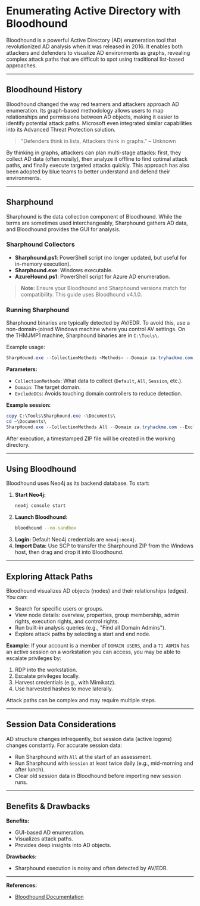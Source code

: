 # Enumerating Active Directory with Bloodhound

Bloodhound is a powerful Active Directory (AD) enumeration tool that revolutionized AD analysis when it was released in 2016. It enables both attackers and defenders to visualize AD environments as graphs, revealing complex attack paths that are difficult to spot using traditional list-based approaches.

---

## Bloodhound History

Bloodhound changed the way red teamers and attackers approach AD enumeration. Its graph-based methodology allows users to map relationships and permissions between AD objects, making it easier to identify potential attack paths. Microsoft even integrated similar capabilities into its Advanced Threat Protection solution.

> "Defenders think in lists, Attackers think in graphs." – Unknown

By thinking in graphs, attackers can plan multi-stage attacks: first, they collect AD data (often noisily), then analyze it offline to find optimal attack paths, and finally execute targeted attacks quickly. This approach has also been adopted by blue teams to better understand and defend their environments.

---

## Sharphound

Sharphound is the data collection component of Bloodhound. While the terms are sometimes used interchangeably, Sharphound gathers AD data, and Bloodhound provides the GUI for analysis.

### Sharphound Collectors

- **Sharphound.ps1**: PowerShell script (no longer updated, but useful for in-memory execution).
- **Sharphound.exe**: Windows executable.
- **AzureHound.ps1**: PowerShell script for Azure AD enumeration.

> **Note:** Ensure your Bloodhound and Sharphound versions match for compatibility. This guide uses Bloodhound v4.1.0.

### Running Sharphound

Sharphound binaries are typically detected by AV/EDR. To avoid this, use a non-domain-joined Windows machine where you control AV settings. On the THMJMP1 machine, Sharphound binaries are in `C:\Tools\`.

Example usage:

```powershell
SharpHound.exe --CollectionMethods <Methods> --Domain za.tryhackme.com --ExcludeDCs
```

**Parameters:**
- `CollectionMethods`: What data to collect (`Default`, `All`, `Session`, etc.).
- `Domain`: The target domain.
- `ExcludeDCs`: Avoids touching domain controllers to reduce detection.

**Example session:**

```powershell
copy C:\Tools\Sharphound.exe ~\Documents\
cd ~\Documents\
SharpHound.exe --CollectionMethods All --Domain za.tryhackme.com --ExcludeDCs
```

After execution, a timestamped ZIP file will be created in the working directory.

---

## Using Bloodhound

Bloodhound uses Neo4j as its backend database. To start:

1. **Start Neo4j:**
    ```bash
    neo4j console start
    ```
2. **Launch Bloodhound:**
    ```bash
    bloodhound --no-sandbox
    ```
3. **Login:** Default Neo4j credentials are `neo4j:neo4j`.
4. **Import Data:** Use SCP to transfer the Sharphound ZIP from the Windows host, then drag and drop it into Bloodhound.

---

## Exploring Attack Paths

Bloodhound visualizes AD objects (nodes) and their relationships (edges). You can:

- Search for specific users or groups.
- View node details: overview, properties, group membership, admin rights, execution rights, and control rights.
- Run built-in analysis queries (e.g., "Find all Domain Admins").
- Explore attack paths by selecting a start and end node.

**Example:** If your account is a member of `DOMAIN USERS`, and a `T1 ADMIN` has an active session on a workstation you can access, you may be able to escalate privileges by:

1. RDP into the workstation.
2. Escalate privileges locally.
3. Harvest credentials (e.g., with Mimikatz).
4. Use harvested hashes to move laterally.

Attack paths can be complex and may require multiple steps.

---

## Session Data Considerations

AD structure changes infrequently, but session data (active logons) changes constantly. For accurate session data:

- Run Sharphound with `All` at the start of an assessment.
- Run Sharphound with `Session` at least twice daily (e.g., mid-morning and after lunch).
- Clear old session data in Bloodhound before importing new session runs.

---

## Benefits & Drawbacks

**Benefits:**
- GUI-based AD enumeration.
- Visualizes attack paths.
- Provides deep insights into AD objects.

**Drawbacks:**
- Sharphound execution is noisy and often detected by AV/EDR.

---

**References:**
- [Bloodhound Documentation](https://bloodhound.readthedocs.io/)

